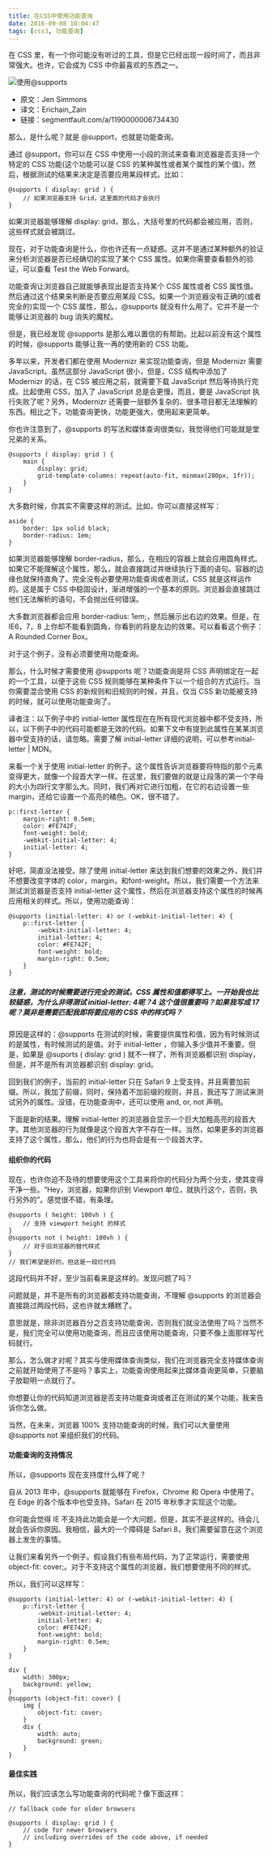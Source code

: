 ```yaml
---
title: 在CSS中使用功能查询
date: 2016-09-08 10:04:47
tags: [css3, 功能查询]
---
```


在 CSS 里，有一个你可能没有听过的工具，但是它已经出现一段时间了，而且非常强大。也许，它会成为 CSS 中你最喜欢的东西之一。

![使用@supports](http://img.htmleaf.com/1412/201412092129.jpg)

<!--more-->

- 原文：Jen Simmons 
- 译文：Erichain_Zain
- 链接：segmentfault.com/a/1190000006734430


那么，是什么呢？就是 @support，也就是功能查询。

通过 @support，你可以在 CSS 中使用一小段的测试来查看浏览器是否支持一个特定的 CSS 功能(这个功能可以是 CSS 的某种属性或者某个属性的某个值)，然后，根据测试的结果来决定是否要应用某段样式。比如：

	@supports ( display: grid ) {
	    // 如果浏览器支持 Grid，这里面的代码才会执行
	}

如果浏览器能够理解 display: grid，那么，大括号里的代码都会被应用，否则，这些样式就会被跳过。

现在，对于功能查询是什么，你也许还有一点疑惑。这并不是通过某种额外的验证来分析浏览器是否已经确切的实现了某个 CSS 属性。如果你需要查看额外的验证，可以查看 Test the Web Forward。

功能查询让浏览器自己就能够表现出是否支持某个 CSS 属性或者 CSS 属性值。然后通过这个结果来判断是否要应用某段 CSS。如果一个浏览器没有正确的(或者完全的)实现一个 CSS 属性，那么，@supports 就没有什么用了。它并不是一个能够让浏览器的 bug 消失的魔杖。

但是，我已经发现 @supports 是那么难以置信的有帮助。比起以前没有这个属性的时候，@supports 能够让我一再的使用新的 CSS 功能。

多年以来，开发者们都在使用 Modernizr 来实现功能查询，但是 Modernizr 需要 JavaScript。虽然这部分 JavaScript 很小，但是，CSS 结构中添加了 Modernizr 的话，在 CSS 被应用之前，就需要下载 JavaScript 然后等待执行完成。比起使用 CSS，加入了 JavaScript 总是会更慢。而且，要是 JavaScript 执行失败了呢？另外，Modernizr 还需要一层额外复杂的、很多项目都无法理解的东西。相比之下，功能查询更快，功能更强大，使用起来更简单。

你也许注意到了，@supports 的写法和媒体查询很类似，我觉得他们可能就是堂兄弟的关系。

	@supports ( display: grid ) {
	    main {
	        display: grid;
	        grid-template-columns: repeat(auto-fit, minmax(280px, 1fr));
	    }
	}

大多数时候，你其实不需要这样的测试。比如，你可以直接这样写：
	
	aside {
	    border: 1px solid black;
	    border-radius: 1em;
	}

如果浏览器能够理解 border-radius，那么，在相应的容器上就会应用圆角样式。如果它不能理解这个属性，那么，就会直接跳过并继续执行下面的语句。容器的边缘也就保持直角了。完全没有必要使用功能查询或者测试，CSS 就是这样运作的。这是属于 CSS 中稳固设计，渐进增强的一个基本的原则。浏览器会直接跳过他们无法解析的语句，不会抛出任何错误。


大多数浏览器都会应用 border-radius: 1em;，然后展示出右边的效果。但是，在 IE6，7，8 上你却不能看到圆角，你看到的将是左边的效果。可以看看这个例子：A Rounded Corner Box。

对于这个例子，没有必须要使用功能查询。

那么，什么时候才需要使用 @supports 呢？功能查询是将 CSS 声明绑定在一起的一个工具，以便于这些 CSS 规则能够在某种条件下以一个组合的方式运行。当你需要混合使用 CSS 的新规则和旧规则的时候，并且，仅当 CSS 新功能被支持的时候，就可以使用功能查询了。

译者注：以下例子中的 initial-letter 属性现在在所有现代浏览器中都不受支持，所以，以下例子中的代码可能都是无效的代码。如果下文中有提到此属性在某某浏览器中受支持的话，请忽略。需要了解 initial-letter 详细的说明，可以参考initial-letter | MDN。

来看一个关于使用 initial-letter 的例子。这个属性告诉浏览器要将特指的那个元素变得更大，就像一个段首大字一样。在这里，我们要做的就是让段落的第一个字母的大小为四行文字那么大。同时，我们再对它进行加粗，在它的右边设置一些 margin，还给它设置一个高亮的橘色。OK，很不错了。

	p::first-letter {
	    margin-right: 0.5em;
	    color: #FE742F;
	    font-weight: bold;
	    -webkit-initial-letter: 4;
	    initial-letter: 4;
	}

好吧，简直没法接受。除了使用 initial-letter 来达到我们想要的效果之外，我们并不想要改变字体的 color，margin，和font-weight。所以，我们需要一个方法来测试浏览器是否支持 initial-letter 这个属性，然后在浏览器支持这个属性的时候再应用相关的样式。所以，使用功能查询：

	@supports (initial-letter: 4) or (-webkit-initial-letter: 4) {
	    p::first-letter {
	        -webkit-initial-letter: 4;
	        initial-letter: 4;
	        color: #FE742F;
	        font-weight: bold;
	        margin-right: 0.5em;
	    }
	}

##### 注意，测试的时候需要进行完全的测试，CSS 属性和值都得写上。一开始我也比较疑惑，为什么非得测试 initial-letter: 4呢？4 这个值很重要吗？如果我写成 17 呢？莫非是需要匹配我即将要应用的 CSS 中的样式吗？

原因是这样的：@supports 在测试的时候，需要提供属性和值，因为有时候测试的是属性，有时候测试的是值。对于 initial-letter ，你输入多少值并不重要。但是，如果是 @suports ( dislay: grid ) 就不一样了，所有浏览器都识别 display，但是，并不是所有浏览器都识别 display: grid。

回到我们的例子，当前的 initial-letter 只在 Safari 9 上受支持，并且需要加前缀。所以，我加了前缀，同时，保持着不加前缀的规则，并且，我还写了测试来测试另外的属性。没错，在功能查询中，还可以使用 and, or, not 声明。

下面是新的结果。理解 initial-letter 的浏览器会显示一个巨大加粗高亮的段首大字。其他浏览器的行为就像是这个段首大字不存在一样。当然，如果更多的浏览器支持了这个属性，那么，他们的行为也将会是有一个段首大字。

#### 组织你的代码

现在，也许你迫不及待的想要使用这个工具来将你的代码分为两个分支，使其变得干净一些。“Hey，浏览器，如果你识别 Viewport 单位，就执行这个，否则，执行另外的”。感觉很不错，有条理。

	@supports ( height: 100vh ) {
	    // 支持 viewport height 的样式
	}
	@supports not ( height: 100vh ) {
	    // 对于旧浏览器的替代样式
	}
	// 我们希望是好的，但这是一段烂代码

这段代码并不好，至少当前看来是这样的。发现问题了吗？

问题就是，并不是所有的浏览器都支持功能查询，不理解 @supports 的浏览器会直接跳过两段代码，这也许就太糟糕了。

意思就是，除非浏览器百分之百支持功能查询，否则我们就没法使用了吗？当然不是，我们完全可以使用功能查询，而且应该使用功能查询，只要不像上面那样写代码就行。

那么，怎么做才对呢？其实与使用媒体查询类似，我们在浏览器完全支持媒体查询之前就开始使用了不是吗？事实上，功能查询使用起来比媒体查询更简单，只要脑子放聪明一点就行了。

你想要让你的代码知道浏览器是否支持功能查询或者正在测试的某个功能，我来告诉你怎么做。

当然，在未来，浏览器 100% 支持功能查询的时候，我们可以大量使用 @supports not 来组织我们的代码。

#### 功能查询的支持情况

所以，@supports 现在支持度什么样了呢？

自从 2013 年中，@supports 就能够在 Firefox，Chrome 和 Opera 中使用了。在 Edge 的各个版本中也受支持。Safari 在 2015 年秋季才实现这个功能。

你可能会觉得 IE 不支持此功能会是一个大问题，但是，其实不是这样的。待会儿就会告诉你原因。我相信，最大的一个障碍是 Safari 8，我们需要留意在这个浏览器上发生的事情。

让我们来看另外一个例子。假设我们有些布局代码，为了正常运行，需要使用 object-fit: cover;。对于不支持这个属性的浏览器，我们想要使用不同的样式。

所以，我们可以这样写：

	@supports (initial-letter: 4) or (-webkit-initial-letter: 4) {
	    p::first-letter {
	        -webkit-initial-letter: 4;
	        initial-letter: 4;
	        color: #FE742F;
	        font-weight: bold;
	        margin-right: 0.5em;
	    }
	}
	 
	div {
	    width: 300px;
	    background: yellow;
	}
	@supports (object-fit: cover) {
	    img {
	        object-fit: cover;
	    }
	    div {
	        width: auto;
	        background: green;
	    }
	}


#### 最佳实践

所以，我们应该怎么写功能查询的代码呢？像下面这样：

	// fallback code for older browsers
	 
	@supports ( display: grid ) {
	    // code for newer browsers
	    // including overrides of the code above, if needed
	}
